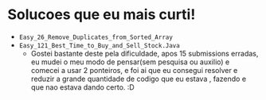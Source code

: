# Solucoes que eu mais curti!

* `Easy_26_Remove_Duplicates_from_Sorted_Array`
* `Easy_121_Best_Time_to_Buy_and_Sell_Stock.Java`
    * Gostei bastante deste pela dificuldade, apos 15 submissions erradas, eu mudei o meu modo de pensar(sem pesquisa ou auxilio) 
        e comecei a usar 2 ponteiros, e foi ai que eu consegui resolver e reduzir a grande quantidade de codigo que eu estava
        , fazendo e que nao estava dando certo. :D
    




